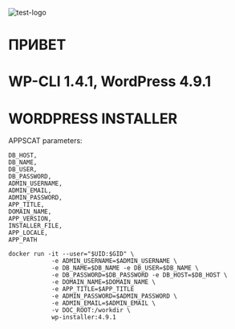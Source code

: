 ![test-logo](http://ci.intr:90/job/apps/job/wordpress/badge/icon)
# ПРИВЕТ
# WP-CLI 1.4.1, WordPress 4.9.1 
# WORDPRESS INSTALLER
APPSCAT parameters:

    DB_HOST,
    DB_NAME,
    DB_USER,
    DB_PASSWORD,
    ADMIN_USERNAME,
    ADMIN_EMAIL,
    ADMIN_PASSWORD,
    APP_TITLE,
    DOMAIN_NAME,
    APP_VERSION,
    INSTALLER_FILE,
    APP_LOCALE,
    APP_PATH


``` 
docker run -it --user="$UID:$GID" \
            -e ADMIN_USERNAME=$ADMIN_USERNAME \
            -e DB_NAME=$DB_NAME -e DB_USER=$DB_NAME \ 
            -e DB_PASSWORD=$DB_PASSWORD -e DB_HOST=$DB_HOST \
            -e DOMAIN_NAME=$DOMAIN_NAME \
            -e APP_TITLE=$APP_TITLE
            -e ADMIN_PASSWORD=$ADMIN_PASSWORD \
            -e ADMIN_EMAIL=$ADMIN_EMAIL \
            -v DOC_ROOT:/workdir \ 
            wp-installer:4.9.1
```

